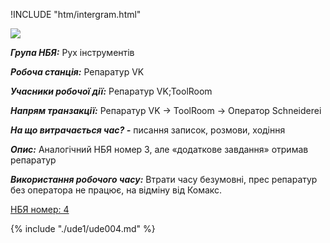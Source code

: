 !INCLUDE "htm/intergram.html"

![](https://chart.googleapis.com/chart?chs=180x180&amp;cht=qr&amp;chl=https://rep-a.treba.ml/nbya-nomer-4.html)

***Група НБЯ:*** Рух інструментів

***Робоча станція:*** Репаратур VK

***Учасники робочої дії:*** Репаратур VK;ToolRoom

***Напрям транзакції:*** Репаратур VK -> ToolRoom -> Оператор Schneidereі

***На що витрачається час? -*** писання записок, розмови, ходіння

***Опис:***
Аналогічний НБЯ номер 3, але «додаткове завдання» отримав репаратур

***Використання робочого часу:*** Втрати часу безумовні, прес репаратур без оператора не працює, на відміну від Комакс.

[ НБЯ номер: 4](https://next.treba.ml/s/BkuCZUOqP)

{% include "./ude1/ude004.md" %}